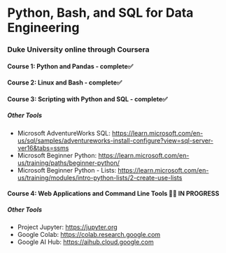# Python, Bash, and SQL for Data Engineering
### Duke University online through Coursera

#### Course 1: Python and Pandas - complete✅
#### Course 2: Linux and Bash - complete✅
#### Course 3: Scripting with Python and SQL  - complete✅
##### Other Tools
* Microsoft AdventureWorks SQL: https://learn.microsoft.com/en-us/sql/samples/adventureworks-install-configure?view=sql-server-ver16&tabs=ssms
* Microsoft Beginner Python: https://learn.microsoft.com/en-us/training/paths/beginner-python/
* Microsoft Beginner Python - Lists: https://learn.microsoft.com/en-us/training/modules/intro-python-lists/2-create-use-lists
#### Course 4: Web Applications and Command Line Tools 🧑‍💻 IN PROGRESS
##### Other Tools
* Project Jupyter: https://jupyter.org
* Google Colab: https://colab.research.google.com
* Google AI Hub: https://aihub.cloud.google.com
